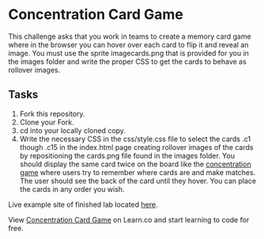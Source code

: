 

# Concentration Card Game

This challenge asks that you work in teams to create a memory card game where in the browser you can hover over each card to flip it and reveal an image. You must use the sprite imagecards.png that is provided for you in the images folder and write the proper CSS to get the cards to behave as rollover images.

## Tasks

1. Fork this repository.
2. Clone your Fork.
2. cd into your locally cloned copy.
3. Write the necessary CSS in the css/style.css file to select the cards .c1 though .c15 in the index.html page creating rollover images of the cards by repositioning the cards.png file found in the images folder. You should display the same card twice on the board like the [concentration game](http://en.wikipedia.org/wiki/Concentration_(game)) where users try to remember where cards are and make matches. The user should see the back of the card until they hover. You can place the cards in any order you wish.

Live example site of finished lab located [here](http://learn-co-curriculum.github.io/fe-concentration-game/).

<p data-visibility='hidden'>View <a href='https://learn.co/lessons/fe-concentration-game' title='Concentration Card Game'>Concentration Card Game</a> on Learn.co and start learning to code for free.</p>
